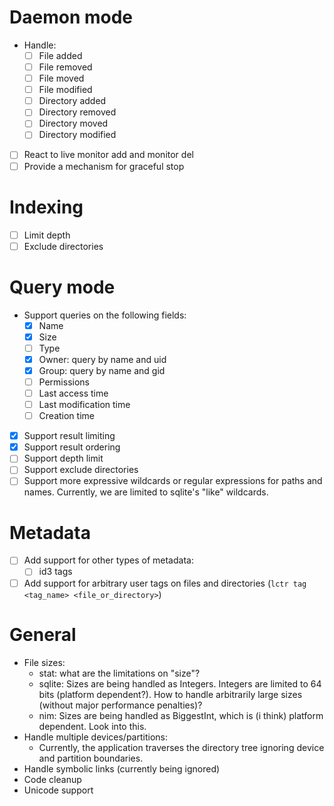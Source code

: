 
# Daemon mode

* Handle:
    * [ ] File added
    * [ ] File removed
    * [ ] File moved
    * [ ] File modified
    * [ ] Directory added
    * [ ] Directory removed
    * [ ] Directory moved
    * [ ] Directory modified
* [ ] React to live monitor add and monitor del
* [ ] Provide a mechanism for graceful stop

# Indexing

* [ ] Limit depth
* [ ] Exclude directories

# Query mode

* Support queries on the following fields:
    * [x] Name
    * [x] Size
    * [ ] Type
    * [x] Owner: query by name and uid
    * [x] Group: query by name and gid
    * [ ] Permissions
    * [ ] Last access time
    * [ ] Last modification time
    * [ ] Creation time
* [x] Support result limiting
* [x] Support result ordering
* [ ] Support depth limit
* [ ] Support exclude directories
* [ ] Support more expressive wildcards or regular expressions for paths and names. Currently, we are limited to sqlite's "like" wildcards.

# Metadata

* [ ] Add support for other types of metadata:
    * [ ] id3 tags
* [ ] Add support for arbitrary user tags on files and directories (`lctr tag <tag_name> <file_or_directory>`)

# General

* File sizes:
    * stat: what are the limitations on "size"?
    * sqlite: Sizes are being handled as Integers. Integers are limited to 64 bits (platform dependent?). How to handle arbitrarily large sizes (without major performance penalties)?
    * nim: Sizes are being handled as BiggestInt, which is (i think) platform dependent. Look into this.
* Handle multiple devices/partitions:
    * Currently, the application traverses the directory tree ignoring device and partition boundaries.
* Handle symbolic links (currently being ignored)
* Code cleanup
* Unicode support


